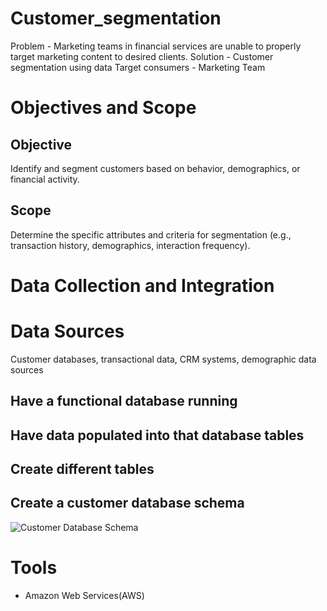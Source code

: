 #  Customer_segmentation
Problem - Marketing teams in financial services are unable to properly target marketing content to desired clients.
Solution - Customer segmentation using data 
Target consumers - Marketing Team

#  Objectives and Scope
## Objective
Identify and segment customers based on behavior, demographics, or financial activity.

## Scope
Determine the specific attributes and criteria for segmentation (e.g., transaction history, demographics, interaction frequency).

# Data Collection and Integration
# Data Sources
Customer databases, transactional data, CRM systems, demographic data sources

## Have a functional database running
## Have data populated into that database tables
## Create different tables 
## Create a customer database schema 
![Customer Database Schema](../customer_database_schema_version_1.png)

# Tools
-   Amazon Web Services(AWS)